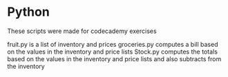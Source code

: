 # Python

These scripts were made for codecademy exercises

fruit.py is a list of inventory and prices 
groceries.py computes a bill based on the values in the inventory and price lists
Stock.py computes the totals based on the values in the inventory and price lists and also subtracts from the inventory
